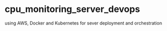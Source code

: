 # cpu_monitoring_server_devops
using AWS, Docker and Kubernetes for sever deployment and orchestration
